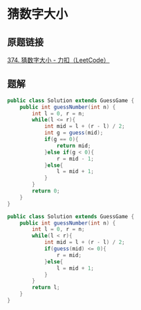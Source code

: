 # 猜数字大小

## 原题链接

[374. 猜数字大小 - 力扣（LeetCode）](https://leetcode.cn/problems/guess-number-higher-or-lower/)

## 题解

~~~java
public class Solution extends GuessGame {
    public int guessNumber(int n) {
        int l = 0, r = n;
        while(l <= r){
            int mid = l + (r - l) / 2;
            int g = guess(mid);
            if(g == 0){
                return mid;
            }else if(g < 0){
                r = mid - 1;
            }else{
                l = mid + 1;
            }
        }
        return 0;
    }
}
~~~

~~~java
public class Solution extends GuessGame {
    public int guessNumber(int n) {
        int l = 0, r = n;
        while(l < r){
            int mid = l + (r - l) / 2;
            if(guess(mid) <= 0){
                r = mid;
            }else{
                l = mid + 1;
            }
        }
        return l;
    }
}
~~~
